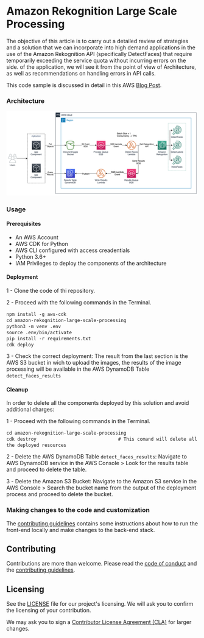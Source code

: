 # Amazon Rekognition Large Scale Processing

The objective of this article is to carry out a detailed review of strategies and a solution that we can incorporate into high demand applications in the use of the Amazon Rekognition API (specifically DetectFaces) that require temporarily exceeding the service quota without incurring errors on the side. of the application, we will see it from the point of view of Architecture, as well as recommendations on handling errors in API calls.

This code sample is discussed in detail in this AWS [Blog Post](https://aws.amazon.com/blogs/).

### Architecture

![Architecture Diagram](docs/diagram_arch.png)

### Usage

#### Prerequisites

- An AWS Account 
- AWS CDK for Python
- AWS CLI configured with access creadentials
- Python 3.6+
- IAM Privileges to deploy the components of the architecture

#### Deployment

1 - Clone the code of thi repository. 

2 - Proceed with the following commands in the Terminal. 

```
npm install -g aws-cdk
cd amazon-rekognition-large-scale-processing
python3 -m venv .env
source .env/bin/activate
pip install -r requirements.txt
cdk deploy
```

3 - Check the correct deployment: The result from the last section is the AWS S3 bucket in wich to upload the images, the results of the image processing will be available in the AWS DynamoDB Table ```detect_faces_results```

#### Cleanup

In order to delete all the components deployed by this solution and avoid additional charges:

1 - Proceed with the following commands in the Terminal.

```
cd amazon-rekognition-large-scale-processing
cdk destroy                       		 # This comand will delete all the deployed resources
```

2 - Delete the AWS DynamoDB Table ```detect_faces_results```: Navigate to AWS DynamoDB service in the AWS Console > Look for the results table and proceed to delete the table.

3 - Delete the Amazon S3 Bucket: Navigate to the Amazon S3 service in the AWS Console > Search the bucket name from the output of the deployment process and proceed to delete the bucket.

### Making changes to the code and customization

The [contributing guidelines](CONTRIBUTING.md) contains some instructions about how to run the front-end locally and make changes to the back-end stack.

## Contributing

Contributions are more than welcome. Please read the [code of conduct](CODE_OF_CONDUCT.md) and the [contributing guidelines](CONTRIBUTING.md).

## Licensing

See the [LICENSE](LICENSE) file for our project's licensing. We will ask you to confirm the licensing of your contribution.

We may ask you to sign a [Contributor License Agreement (CLA)](http://en.wikipedia.org/wiki/Contributor_License_Agreement) for larger changes.

